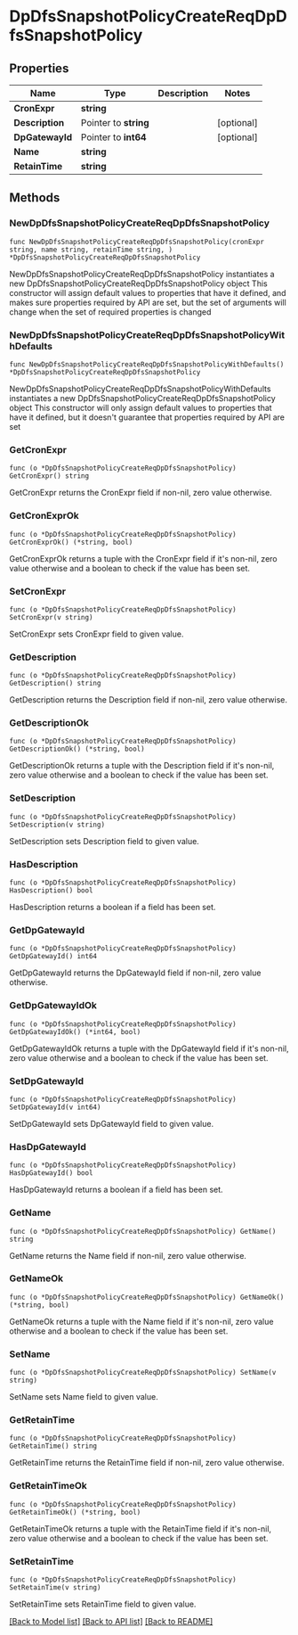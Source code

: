 # DpDfsSnapshotPolicyCreateReqDpDfsSnapshotPolicy

## Properties

Name | Type | Description | Notes
------------ | ------------- | ------------- | -------------
**CronExpr** | **string** |  | 
**Description** | Pointer to **string** |  | [optional] 
**DpGatewayId** | Pointer to **int64** |  | [optional] 
**Name** | **string** |  | 
**RetainTime** | **string** |  | 

## Methods

### NewDpDfsSnapshotPolicyCreateReqDpDfsSnapshotPolicy

`func NewDpDfsSnapshotPolicyCreateReqDpDfsSnapshotPolicy(cronExpr string, name string, retainTime string, ) *DpDfsSnapshotPolicyCreateReqDpDfsSnapshotPolicy`

NewDpDfsSnapshotPolicyCreateReqDpDfsSnapshotPolicy instantiates a new DpDfsSnapshotPolicyCreateReqDpDfsSnapshotPolicy object
This constructor will assign default values to properties that have it defined,
and makes sure properties required by API are set, but the set of arguments
will change when the set of required properties is changed

### NewDpDfsSnapshotPolicyCreateReqDpDfsSnapshotPolicyWithDefaults

`func NewDpDfsSnapshotPolicyCreateReqDpDfsSnapshotPolicyWithDefaults() *DpDfsSnapshotPolicyCreateReqDpDfsSnapshotPolicy`

NewDpDfsSnapshotPolicyCreateReqDpDfsSnapshotPolicyWithDefaults instantiates a new DpDfsSnapshotPolicyCreateReqDpDfsSnapshotPolicy object
This constructor will only assign default values to properties that have it defined,
but it doesn't guarantee that properties required by API are set

### GetCronExpr

`func (o *DpDfsSnapshotPolicyCreateReqDpDfsSnapshotPolicy) GetCronExpr() string`

GetCronExpr returns the CronExpr field if non-nil, zero value otherwise.

### GetCronExprOk

`func (o *DpDfsSnapshotPolicyCreateReqDpDfsSnapshotPolicy) GetCronExprOk() (*string, bool)`

GetCronExprOk returns a tuple with the CronExpr field if it's non-nil, zero value otherwise
and a boolean to check if the value has been set.

### SetCronExpr

`func (o *DpDfsSnapshotPolicyCreateReqDpDfsSnapshotPolicy) SetCronExpr(v string)`

SetCronExpr sets CronExpr field to given value.


### GetDescription

`func (o *DpDfsSnapshotPolicyCreateReqDpDfsSnapshotPolicy) GetDescription() string`

GetDescription returns the Description field if non-nil, zero value otherwise.

### GetDescriptionOk

`func (o *DpDfsSnapshotPolicyCreateReqDpDfsSnapshotPolicy) GetDescriptionOk() (*string, bool)`

GetDescriptionOk returns a tuple with the Description field if it's non-nil, zero value otherwise
and a boolean to check if the value has been set.

### SetDescription

`func (o *DpDfsSnapshotPolicyCreateReqDpDfsSnapshotPolicy) SetDescription(v string)`

SetDescription sets Description field to given value.

### HasDescription

`func (o *DpDfsSnapshotPolicyCreateReqDpDfsSnapshotPolicy) HasDescription() bool`

HasDescription returns a boolean if a field has been set.

### GetDpGatewayId

`func (o *DpDfsSnapshotPolicyCreateReqDpDfsSnapshotPolicy) GetDpGatewayId() int64`

GetDpGatewayId returns the DpGatewayId field if non-nil, zero value otherwise.

### GetDpGatewayIdOk

`func (o *DpDfsSnapshotPolicyCreateReqDpDfsSnapshotPolicy) GetDpGatewayIdOk() (*int64, bool)`

GetDpGatewayIdOk returns a tuple with the DpGatewayId field if it's non-nil, zero value otherwise
and a boolean to check if the value has been set.

### SetDpGatewayId

`func (o *DpDfsSnapshotPolicyCreateReqDpDfsSnapshotPolicy) SetDpGatewayId(v int64)`

SetDpGatewayId sets DpGatewayId field to given value.

### HasDpGatewayId

`func (o *DpDfsSnapshotPolicyCreateReqDpDfsSnapshotPolicy) HasDpGatewayId() bool`

HasDpGatewayId returns a boolean if a field has been set.

### GetName

`func (o *DpDfsSnapshotPolicyCreateReqDpDfsSnapshotPolicy) GetName() string`

GetName returns the Name field if non-nil, zero value otherwise.

### GetNameOk

`func (o *DpDfsSnapshotPolicyCreateReqDpDfsSnapshotPolicy) GetNameOk() (*string, bool)`

GetNameOk returns a tuple with the Name field if it's non-nil, zero value otherwise
and a boolean to check if the value has been set.

### SetName

`func (o *DpDfsSnapshotPolicyCreateReqDpDfsSnapshotPolicy) SetName(v string)`

SetName sets Name field to given value.


### GetRetainTime

`func (o *DpDfsSnapshotPolicyCreateReqDpDfsSnapshotPolicy) GetRetainTime() string`

GetRetainTime returns the RetainTime field if non-nil, zero value otherwise.

### GetRetainTimeOk

`func (o *DpDfsSnapshotPolicyCreateReqDpDfsSnapshotPolicy) GetRetainTimeOk() (*string, bool)`

GetRetainTimeOk returns a tuple with the RetainTime field if it's non-nil, zero value otherwise
and a boolean to check if the value has been set.

### SetRetainTime

`func (o *DpDfsSnapshotPolicyCreateReqDpDfsSnapshotPolicy) SetRetainTime(v string)`

SetRetainTime sets RetainTime field to given value.



[[Back to Model list]](../README.md#documentation-for-models) [[Back to API list]](../README.md#documentation-for-api-endpoints) [[Back to README]](../README.md)


